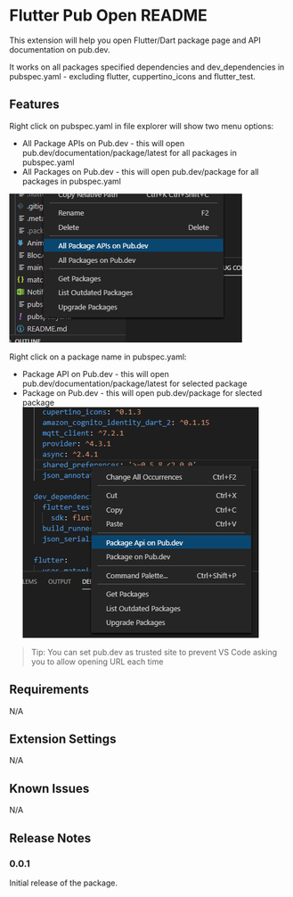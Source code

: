# Flutter Pub Open README

This extension will help you open Flutter/Dart package page and API documentation on pub.dev.

It works on all packages specified dependencies and dev_dependencies in pubspec.yaml - excluding flutter, cuppertino_icons and flutter_test.

## Features


Right click on pubspec.yaml in file explorer will show two menu options:
* All Package APIs on Pub.dev - this will open pub.dev/documentation/package/latest for all packages in pubspec.yaml
* All Packages on Pub.dev - this will open pub.dev/package for all packages in pubspec.yaml

![File Context menu](images/File.PNG)


Right click on a package name in pubspec.yaml:
* Package API on Pub.dev - this will open pub.dev/documentation/package/latest for selected package
* Package on Pub.dev - this will open pub.dev/package for slected package
![File Context menu](images/Editor.PNG)


> Tip: You can set pub.dev as trusted site to prevent VS Code asking you to allow opening URL each time

## Requirements

N/A

## Extension Settings

N/A

## Known Issues

N/A

## Release Notes

### 0.0.1

Initial release of the package.

